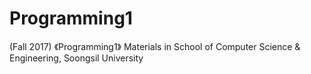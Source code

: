 # Programming1
(Fall 2017) 《Programming1》 Materials in School of Computer Science &amp; Engineering, Soongsil University
